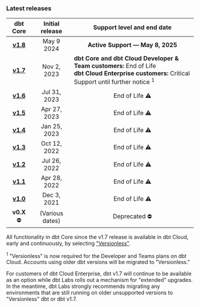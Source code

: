 ### Latest releases

|                      dbt Core                                 | Initial release |      Support level and end date      |
|:-------------------------------------------------------------:|:---------------:|:-------------------------------------:|
| [**v1.8**](/docs/dbt-versions/core-upgrade/upgrading-to-v1.8) | May 9 2024    | <b>Active Support &mdash; May 8, 2025</b>                    |
| [**v1.7**](/docs/dbt-versions/core-upgrade/upgrading-to-v1.7) | Nov 2, 2023   | <div align="left">**dbt Core and dbt Cloud Developer & Team customers:** End of Life <br /> **dbt Cloud Enterprise customers:** Critical Support until further notice <sup>1</sup></div> | 
| [**v1.6**](/docs/dbt-versions/core-upgrade/upgrading-to-v1.6) | Jul 31, 2023  | End of Life ⚠️ |  
| [**v1.5**](/docs/dbt-versions/core-upgrade/upgrading-to-v1.5) | Apr 27, 2023  | End of Life ⚠️ |
| [**v1.4**](/docs/dbt-versions/core-upgrade/Older%20versions/upgrading-to-v1.4) | Jan 25, 2023  | End of Life ⚠️ | 
| [**v1.3**](/docs/dbt-versions/core-upgrade/Older%20versions/upgrading-to-v1.3) | Oct 12, 2022  | End of Life ⚠️ |
| [**v1.2**](/docs/dbt-versions/core-upgrade/Older%20versions/upgrading-to-v1.2) | Jul 26, 2022  | End of Life ⚠️ | 
| [**v1.1**](/docs/dbt-versions/core-upgrade/Older%20versions/upgrading-to-v1.1) | Apr 28, 2022  | End of Life ⚠️ |
| [**v1.0**](/docs/dbt-versions/core-upgrade/Older%20versions/upgrading-to-v1.0) | Dec 3, 2021   | End of Life ⚠️ | 
|  **v0.X** ⛔️                                               | (Various dates) | Deprecated ⛔️  | Deprecated ⛔️     | 

All functionality in dbt Core since the v1.7 release is available in dbt Cloud, early and continuously, by selecting ["Versionless"](https://docs.getdbt.com/docs/dbt-versions/versionless-cloud).

<sup>1</sup> "Versionless" is now required for the Developer and Teams plans on dbt Cloud. Accounts using older dbt versions will be migrated to "Versionless."

For customers of dbt Cloud Enterprise, dbt v1.7 will continue to be available as an option while dbt Labs rolls out a mechanism for "extended" upgrades. In the meantime, dbt Labs strongly recommends migrating any environments that are still running on older unsupported versions to "Versionless" dbt or dbt v1.7.

